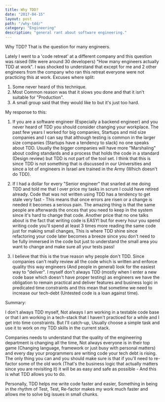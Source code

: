 ```yaml
---
title: Why TDD?
date: "2017-04-15"
layout: post
path: "/why-tdd/"
category: "Engineering"
description: "general rant about software engineering."
---
```


Why TDD?
That is the question for many engineers.

Lately I went to a 'code retreat' at a different company and this question was raised (We were around 30 developers) "How many engineers actually TDD at work".
I was shocked to understand that except for me and 2 other engineers from the company who ran this retreat everyone were not practicing this at work.
Excuses where split:
1. Some never heard of this technique.
2. Most Common reason was that it slows you done and that it isn't suitable for "Production".
3. A small group said that they would like to but it's just too hard.

My response to this:

1. If you are a software engineer (Especially a backend engineer) and you never heard of TDD you should consider changing your workplace.
The past few years I worked for big companies, Startups and mid size companies and I can say that although testing is common in the larger size companies (Startups have a tendency to slack) no one speaks about TDD. Usually the bigger companies will have more "Marshaling" about coding standards and a process that holds the code in a standard (Design review) but TDD is not part of the tool set. I think that this is since TDD is not something that is discussed in our Universities and since a lot of engineers in Israel are trained in the Army (Which doesn't do TDD).

2. If I had a dollar for every "Senior engineer" that snarled at me doing TDD and told me that I over price my tasks in scrum I could have retired already.
Code that was not written using TDD has a tendency to get stale very fast - This means that once errors are risen or a change is needed it becomes a serious pain. The amazing thing is that the same people are afterwards the onces that you need to keep in the system since it's hard to change that code.
Another price that no one talks about is the fact that writing code is EASY! but for every hour you spend writing code you'll spend at least 3 times more reading the same code just for making small changes, This is where TDD shine since refactoring your code later becomes a breeze since you don't need to be fully immersed in the code but just to understand the small area you want to change and make sure all your tests pass!

3. I believe that this is the true reason why people don't TDD. Since companies can't really review all the code which is written and enforce quality this way engineers (And people in general) look for the easiest way to "deliver". I myself don't always TDD (mostly when I enter a new code base which doesn't have proper testing) as engineers we have the obligation to remain practical and deliver features and business logic in predicated time constraints and this mean that sometime we need to increase our tech-debt (Untested code is a loan against time).

Summary:

I don't always TDD myself, Not always I am working in a testable code base or that I am working in a tech-stack that I haven't practiced for a while and I get into time constraints. But I'll catch-up, Usually choose a simple task and use it to work on my TDD skills in the current stack.

Companies needs to understand that the  quality of the engineering department is changing all the time, Not always everyone is in their top game (Changing language, framework or just busy with personal matters) and every day your programmers are writing code your tech debt is rising. The only thing you can and you should make sure is that if you'll need to re-factor some of the old work (That's the business logic that actually matters since you are revisiting it) it will be as easy and safe as possible - And this is what TDD allows you to do.

Personally, TDD helps me write code faster and easier, Something in being in the rhythm of Test, Test, Re-factor makes my work much faster and allows me to solve big issues in small chunks.